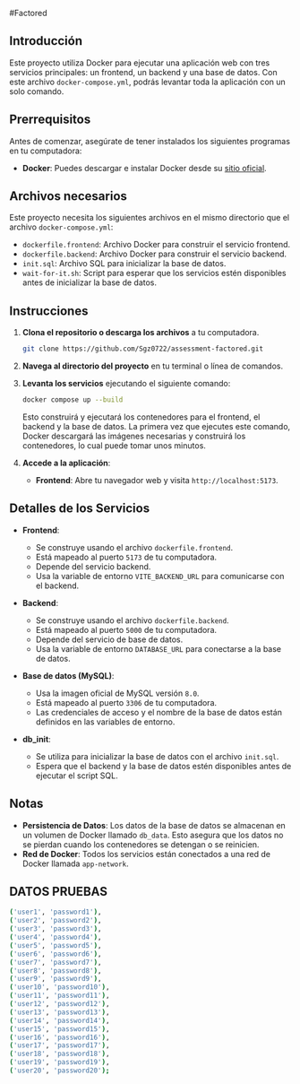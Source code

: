 #Factored

## Introducción

Este proyecto utiliza Docker para ejecutar una aplicación web con tres servicios principales: un frontend, un backend y una base de datos. Con este archivo `docker-compose.yml`, podrás levantar toda la aplicación con un solo comando.

## Prerrequisitos

Antes de comenzar, asegúrate de tener instalados los siguientes programas en tu computadora:

- **Docker**: Puedes descargar e instalar Docker desde su [sitio oficial](https://www.docker.com/get-started).

## Archivos necesarios

Este proyecto necesita los siguientes archivos en el mismo directorio que el archivo `docker-compose.yml`:

- `dockerfile.frontend`: Archivo Docker para construir el servicio frontend.
- `dockerfile.backend`: Archivo Docker para construir el servicio backend.
- `init.sql`: Archivo SQL para inicializar la base de datos.
- `wait-for-it.sh`: Script para esperar que los servicios estén disponibles antes de inicializar la base de datos.

## Instrucciones

1. **Clona el repositorio o descarga los archivos** a tu computadora.
   
      ```sh
    git clone https://github.com/Sgz0722/assessment-factored.git
    ```

3. **Navega al directorio del proyecto** en tu terminal o línea de comandos.

4. **Levanta los servicios** ejecutando el siguiente comando:

    ```sh
    docker compose up --build
    ```

    Esto construirá y ejecutará los contenedores para el frontend, el backend y la base de datos. La primera vez que ejecutes este comando, Docker descargará las imágenes necesarias y construirá los contenedores, lo cual puede tomar unos minutos.

5. **Accede a la aplicación**:
    - **Frontend**: Abre tu navegador web y visita `http://localhost:5173`.

## Detalles de los Servicios

- **Frontend**:
  - Se construye usando el archivo `dockerfile.frontend`.
  - Está mapeado al puerto `5173` de tu computadora.
  - Depende del servicio backend.
  - Usa la variable de entorno `VITE_BACKEND_URL` para comunicarse con el backend.

- **Backend**:
  - Se construye usando el archivo `dockerfile.backend`.
  - Está mapeado al puerto `5000` de tu computadora.
  - Depende del servicio de base de datos.
  - Usa la variable de entorno `DATABASE_URL` para conectarse a la base de datos.

- **Base de datos (MySQL)**:
  - Usa la imagen oficial de MySQL versión `8.0`.
  - Está mapeado al puerto `3306` de tu computadora.
  - Las credenciales de acceso y el nombre de la base de datos están definidos en las variables de entorno.

- **db_init**:
  - Se utiliza para inicializar la base de datos con el archivo `init.sql`.
  - Espera que el backend y la base de datos estén disponibles antes de ejecutar el script SQL.

## Notas

- **Persistencia de Datos**: Los datos de la base de datos se almacenan en un volumen de Docker llamado `db_data`. Esto asegura que los datos no se pierdan cuando los contenedores se detengan o se reinicien.
- **Red de Docker**: Todos los servicios están conectados a una red de Docker llamada `app-network`.

## DATOS PRUEBAS
```sh
('user1', 'password1'),
('user2', 'password2'),
('user3', 'password3'),
('user4', 'password4'),
('user5', 'password5'),
('user6', 'password6'),
('user7', 'password7'),
('user8', 'password8'),
('user9', 'password9'),
('user10', 'password10'),
('user11', 'password11'),
('user12', 'password12'),
('user13', 'password13'),
('user14', 'password14'),
('user15', 'password15'),
('user16', 'password16'),
('user17', 'password17'),
('user18', 'password18'),
('user19', 'password19'),
('user20', 'password20');
